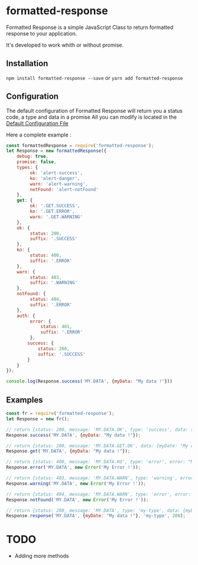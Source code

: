 # formatted-response

Formatted Response is a simple JavaScript Class to return formatted response to your application.

It's developed to work whith or without promise.

## Installation

`npm install formatted-response --save` or `yarn add formatted-response`

## Configuration

The default configuration of Formatted Response will return you a status code, a type and data in a promise
All you can modify is located in the [Default Configuration File](config/index.js)

Here a complete example :

```js
const formattedResponse = require('formatted-response');
let Response = new formattedResponse({
    debug: true,
    promise: false,
    types: {
         ok: 'alert-success',
         ko: 'alert-danger',
         warn: 'alert-warning',
         notFound: 'alert-notFound'
    },
    get: {
         ok: '.GET.SUCCESS',
         ko: '.GET.ERROR',
         warn: '.GET.WARNING'
    },
    ok: {
         status: 200,
         suffix: '.SUCCESS'
    },
    ko: {
         status: 400,
         suffix: '.ERROR'
    },
    warn: {
         status: 403,
         suffix: '.WARNING'
    },
    notFound: {
         status: 404,
         suffix: '.ERROR'
    },
    auth: {
         error: {
             status: 401,
             suffix: '.ERROR'
         },
        success: {
            status: 200,
            suffix: '.SUCCESS'
        }
    }
});

console.log(Response.success('MY.DATA', {myData: "My data !"}))
```

## Examples

```js
const fr = require('formatted-response');
let Response = new fr();

// return {status: 200, message: 'MY.DATA.OK', type: 'success', data: {myDate: "My data !"}}
Response.success('MY.DATA', {myData: "My data !"});

// return {status: 200, message: 'MY.DATA.GET.OK', data: {myDate: "My data !"}}
Response.get('MY.DATA', {myData: "My data !"});

// return {status: 400, message: 'MY.DATA.KO', type: 'error', error: "My Error !"}
Response.error('MY.DATA', new Error('My Error !'));

// return {status: 403, message: 'MY.DATA.WARN', type: 'warning', error: "My Error !"}
Response.warning('MY.DATA', new Error('My Error !'));

// return {status: 404, message: 'MY.DATA.WARN', type: 'error', error: "My Error !"}
Response.notFound('MY.DATA', new Error('My Error !'));

// return {status: 200, message: 'MY.DATA', type: 'my-type', data: {myDate: "My data !"}}
Response.response('MY.DATA', {myDate: "My data !"}, 'my-type', 200);
```

# TODO
- Adding more methods
